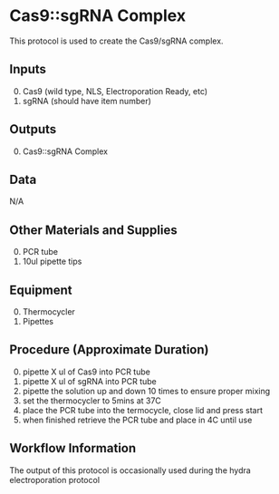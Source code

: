 Cas9::sgRNA Complex
===

This protocol is used to create the Cas9/sgRNA complex.

Inputs
---
0. Cas9 (wild type, NLS, Electroporation Ready, etc)
0. sgRNA (should have item number)

Outputs
---
0. Cas9::sgRNA Complex

Data
---
N/A

Other Materials and Supplies
---
0. PCR tube
0. 10ul pipette tips 

Equipment
---
0. Thermocycler
0. Pipettes 

Procedure (Approximate Duration)
---
0. pipette X ul of Cas9 into PCR tube
0. pipette X ul of sgRNA into PCR tube
0. pipette the solution up and down 10 times to ensure proper mixing
0. set the thermocycler to 5mins at 37C 
0. place the PCR tube into the termocycle, close lid and press start
0. when finished retrieve the PCR tube and place in 4C until use

Workflow Information
---
The output of this protocol is occasionally used during the hydra electroporation protocol



